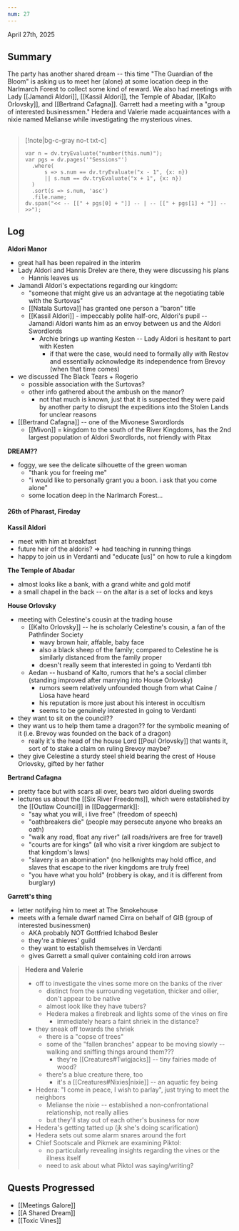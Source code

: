 ```yaml
---
num: 27
---
```

April 27th, 2025

## Summary
The party has another shared dream -- this time "The Guardian of the Bloom" is asking us to meet her (alone) at some location deep in the Narlmarch Forest to collect some kind of reward. We also had meetings with Lady [[Jamandi Aldori]], [[Kassil Aldori]], the Temple of Abadar, [[Kalto Orlovsky]], and [[Bertrand Cafagna]]. Garrett had a meeting with a "group of interested businessmen." Hedera and Valerie made acquaintances with a nixie named Melianse while investigating the mysterious vines.

##
>[!note|bg-c-gray no-t txt-c]
>```dataviewjs
>var n = dv.tryEvaluate("number(this.num)");
>var pgs = dv.pages('"Sessions"')
>	.where(
>		s => s.num == dv.tryEvaluate("x - 1", {x: n})
>		|| s.num == dv.tryEvaluate("x + 1", {x: n})
>	)
>	.sort(s => s.num, 'asc')
>	.file.name;
>dv.span("<< -- [[" + pgs[0] + "]] -- | -- [[" + pgs[1] + "]] -- >>");
>```

## Log
**Aldori Manor**
- great hall has been repaired in the interim
- Lady Aldori and Hannis Drelev are there, they were discussing his plans
	- Hannis leaves us
- Jamandi Aldori's expectations regarding our kingdom:
	- "someone that might give us an advantage at the negotiating table with the Surtovas"
	- [[Natala Surtova]] has granted one person a "baron" title
	- [[Kassil Aldori]] - impeccably polite half-orc, Aldori's pupil -- Jamandi Aldori wants him as an envoy between us and the Aldori Swordlords
		- Archie brings up wanting Kesten -- Lady Aldori is hesitant to part with Kesten
			- if that were the case, would need to formally ally with Restov and essentially acknowledge its independence from Brevoy (when that time comes)
- we discussed The Black Tears + Rogerio
	- possible association with the Surtovas?
	- other info gathered about the ambush on the manor?
		- not that much is known, just that it is suspected they were paid by another party to disrupt the expeditions into the Stolen Lands for unclear reasons
- [[Bertrand Cafagna]] -- one of the Mivonese Swordlords
	- [[Mivon]] = kingdom to the south of the River Kingdoms, has the 2nd largest population of Aldori Swordlords, not friendly with Pitax

**DREAM??**
- foggy, we see the delicate silhouette of the green woman
	- "thank you for freeing me"
	- "i would like to personally grant you a boon. i ask that you come alone"
	- some location deep in the Narlmarch Forest...

#### 26th of Pharast, Fireday
**Kassil Aldori**
- meet with him at breakfast
- future heir of the aldoris? => had teaching in running things
- happy to join us in Verdanti and "educate \[us]" on how to rule a kingdom

**The Temple of Abadar**
- almost looks like a bank, with a grand white and gold motif
- a small chapel in the back -- on the altar is a set of locks and keys

**House Orlovsky**
- meeting with Celestine's cousin at the trading house
	- [[Kalto Orlovsky]] -- he is scholarly Celestine's cousin, a fan of the Pathfinder Society
		- wavy brown hair, affable, baby face
		- also a black sheep of the family; compared to Celestine he is similarly distanced from the family proper
		- doesn't really seem that interested in going to Verdanti tbh
	- Aedan -- husband of Kalto, rumors that he's a social climber (standing improved after marrying into House Orlovsky)
		- rumors seem relatively unfounded though from what Caine / Liosa have heard
		- his reputation is more just about his interest in occultism
		- seems to be genuinely interested in going to Verdanti
- they want to sit on the council??
- they want us to help them tame a dragon?? for the symbolic meaning of it (i.e. Brevoy was founded on the back of a dragon)
	- really it's the head of the house Lord [[Poul Orlovsky]] that wants it, sort of to stake a claim on ruling Brevoy maybe?
- they give Celestine a sturdy steel shield bearing the crest of House Orlovsky, gifted by her father

**Bertrand Cafagna**
- pretty face but with scars all over, bears two aldori dueling swords
- lectures us about the [[Six River Freedoms]], which were established by the [[Outlaw Council]] in [[Daggermark]]:
	- "say what you will, i live free" (freedom of speech)
	- "oathbreakers die" (people may persecute anyone who breaks an oath)
	- "walk any road, float any river" (all roads/rivers are free for travel)
	- "courts are for kings" (all who visit a river kingdom are subject to that kingdom's laws)
	- "slavery is an abomination" (no hellknights may hold office, and slaves that escape to the river kingdoms are truly free)
	- "you have what you hold" (robbery is okay, and it is different from burglary)

**Garrett's thing**
- letter notifying him to meet at The Smokehouse
- meets with a female dwarf named Cirra on behalf of GIB (group of interested businessmen)
	- AKA probably NOT Gottfried Ichabod Besler
	- they're a thieves' guild
	- they want to establish themselves in Verdanti
	- gives Garrett a small quiver containing cold iron arrows

> **Hedera and Valerie**
> - off to investigate the vines some more on the banks of the river
> 	- distinct from the surrounding vegetation, thicker and oilier, don't appear to be native
> 	- almost look like they have tubers?
> 	- Hedera makes a firebreak and lights some of the vines on fire
> 		- immediately hears a faint shriek in the distance?
> - they sneak off towards the shriek
> 	- there is a "copse of trees"
> 	- some of the "fallen branches" appear to be moving slowly -- walking and sniffing things around them???
> 		- they're [[Creatures#Twigjacks]] -- tiny fairies made of wood?
> 	- there's a blue creature there, too
> 		- it's a [[Creatures#Nixies|nixie]] -- an aquatic fey being
> - Hedera: "I come in peace, I wish to parlay", just trying to meet the neighbors
> 	- Melianse the nixie -- established a non-confrontational relationship, not really allies
> 	- but they'll stay out of each other's business for now
> - Hedera's getting tatted up (jk she's doing scarification)
> - Hedera sets out some alarm snares around the fort
> - Chief Sootscale and Pikmek are examining Piktol:
> 	- no particularly revealing insights regarding the vines or the illness itself
> 	- need to ask about what Piktol was saying/writing?

## Quests Progressed
- [[Meetings Galore]]
- [[A Shared Dream]]
- [[Toxic Vines]]